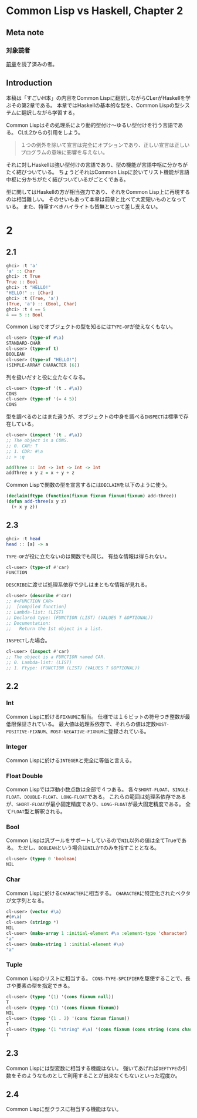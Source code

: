 # Common Lisp vs Haskell, Chapter 2
## Meta note
### 対象読者
[前章](archives/cl-vs-haskell.html)を読了済みの者。

## Introduction
本稿は「すごいH本」の内容をCommon Lispに翻訳しながらCLerがHaskellを学ぶその第2章である。
本章ではHaskellの基本的な型を、Common Lispの型システムに翻訳しながら学習する。

Common Lispはその処理系により動的型付け〜ゆるい型付けを行う言語である。
CLtL2からの引用をしよう。

> １つの例外を除いて宣言は完全にオプションであり、正しい宣言は正しいプログラムの意味に影響を与えない。

それに対しHaskellは強い型付けの言語であり、型の機能が言語中枢に分かちがたく結びついている。
ちょうどそれはCommon Lispに於いてリスト機能が言語中枢に分かちがたく結びついているがごとくである。

型に関してはHaskellの方が相当強力であり、それをCommon Lisp上に再現するのは相当難しい。
そのせいもあって本章は前章と比べて大変短いものとなっている。
また、特筆すべきハイライトも皆無といって差し支えない。

# 2
## 2.1

```haskell
ghci> :t 'a'
'a' :: Char
ghci> :t True
True :: Bool
ghci> :t "HELLO!"
"HELLO!" :: [Char]
ghci> :t (True, 'a')
(True, 'a') :: (Bool, Char)
ghci> :t 4 == 5
4 == 5 :: Bool
```
Common Lispでオブジェクトの型を知るには`TYPE-OF`が使えなくもない。

```lisp
cl-user> (type-of #\a)
STANDARD-CHAR
cl-user> (type-of t)
BOOLEAN
cl-user> (type-of "HELLO!")
(SIMPLE-ARRAY CHARACTER (6))
```
列を扱いだすと役に立たなくなる。

```lisp
cl-user> (type-of '(t . #\a))
CONS
cl-user> (type-of '(= 4 5))
CONS
```
型を調べるのとはまた違うが、オブジェクトの中身を調べる`INSPECT`は標準で存在している。

```lisp
cl-user> (inspect '(t . #\a))
;; The object is a CONS.
;; 0. CAR: T
;; 1. CDR: #\a
;; > :q
```

```haskell
addThree :: Int -> Int -> Int -> Int
addThree x y z = x + y + z
```
Common Lispで関数の型を宣言するには`DECLAIM`を以下のように使う。

```lisp
(declaim(ftype (function(fixnum fixnum fixnum)fixnum) add-three))
(defun add-three(x y z)
  (+ x y z))
```

## 2.3

```haskell
ghci> :t head
head :: [a] -> a
```
`TYPE-OF`が役に立たないのは関数でも同じ。
有益な情報は得られない。

```lisp
cl-user> (type-of #'car)
FUNCTION
```
`DESCRIBE`に渡せば処理系依存で少しはまともな情報が見れる。

```lisp
cl-user> (describe #'car)
;; #<FUNCTION CAR>
;;  [compiled function]
;; Lambda-list: (LIST)
;; Declared type: (FUNCTION (LIST) (VALUES T &OPTIONAL))
;; Documentation:
;;   Return the 1st object in a list.
```
`INSPECT`した場合。

```lisp
cl-user> (inspect #'car)
;; The object is a FUNCTION named CAR.
;; 0. Lambda-list: (LIST)
;; 1. Ftype: (FUNCTION (LIST) (VALUES T &OPTIONAL))
```

## 2.2
### Int
Common Lispに於ける`FIXNUM`に相当。
仕様では１６ビットの符号つき整数が最低限保証されている。
最大値は処理系依存で、それらの値は定数`MOST-POSITIVE-FIXNUM`、`MOST-NEGATIVE-FIXNUM`に登録されている。
### Integer
Common Lispに於ける`INTEGER`と完全に等価と言える。
### Float Double
Common Lispでは浮動小数点数は全部で４つある。
各々`SHORT-FLOAT`、`SINGLE-FLOAT`、`DOUBLE-FLOAT`、`LONG-FLOAT`である。
これらの範囲は処理系依存であるが、`SHORT-FLOAT`が最小固定精度であり、`LONG-FLOAT`が最大固定精度である。
全て`FLOAT`型と解釈される。
### Bool
Common Lispは汎ブールをサポートしているので`NIL`以外の値は全てTrueである。
ただし、`BOOLEAN`という場合は`NIL`か`T`のみを指すこととなる。

```lisp
cl-user> (typep 0 'boolean)
NIL
```
### Char
Common Lispに於ける`CHARACTER`に相当する。
`CHARACTER`に特定化されたベクタが文字列となる。

```lisp
cl-user> (vector #\a)
#(#\a)
cl-user> (stringp *)
NIL
cl-user> (make-array 1 :initial-element #\a :element-type 'character)
"a"
cl-user> (make-string 1 :initial-element #\a)
"a"
```
### Tuple
Common Lispのリストに相当する。
`CONS-TYPE-SPCIFIER`を駆使することで、長さや要素の型を指定できる。

```lisp
cl-user> (typep '(1) '(cons fixnum null))
T
cl-user> (typep '(1) '(cons fixnum fixnum))
NIL
cl-user> (typep '(1 . 2) '(cons fixnum fixnum))
T
cl-user> (typep '(1 "string" #\a) '(cons fixnum (cons string (cons character null))))
T
```
## 2.3
Common Lispには型変数に相当する機能はない。
強いてあげれば`DEFTYPE`の引数をそのようなものとして利用することが出来なくもないといった程度か。
## 2.4
Common Lispに型クラスに相当する機能はない。

